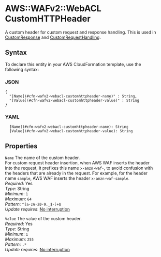 # AWS::WAFv2::WebACL CustomHTTPHeader<a name="aws-properties-wafv2-webacl-customhttpheader"></a>

A custom header for custom request and response handling\. This is used in [CustomResponse](https://docs.aws.amazon.com/AWSCloudFormation/latest/UserGuide/aws-properties-wafv2-webacl-blockaction.html#cfn-wafv2-webacl-blockaction-customresponse) and [CustomRequestHandling](https://docs.aws.amazon.com/AWSCloudFormation/latest/UserGuide/aws-properties-wafv2-webacl-allowaction.html#cfn-wafv2-webacl-allowaction-customrequesthandling)\.

## Syntax<a name="aws-properties-wafv2-webacl-customhttpheader-syntax"></a>

To declare this entity in your AWS CloudFormation template, use the following syntax:

### JSON<a name="aws-properties-wafv2-webacl-customhttpheader-syntax.json"></a>

```
{
  "[Name](#cfn-wafv2-webacl-customhttpheader-name)" : String,
  "[Value](#cfn-wafv2-webacl-customhttpheader-value)" : String
}
```

### YAML<a name="aws-properties-wafv2-webacl-customhttpheader-syntax.yaml"></a>

```
  [Name](#cfn-wafv2-webacl-customhttpheader-name): String
  [Value](#cfn-wafv2-webacl-customhttpheader-value): String
```

## Properties<a name="aws-properties-wafv2-webacl-customhttpheader-properties"></a>

`Name` <a name="cfn-wafv2-webacl-customhttpheader-name"></a>
The name of the custom header\.  
For custom request header insertion, when AWS WAF inserts the header into the request, it prefixes this name `x-amzn-waf-`, to avoid confusion with the headers that are already in the request\. For example, for the header name `sample`, AWS WAF inserts the header `x-amzn-waf-sample`\.  
_Required_: Yes  
_Type_: String  
_Minimum_: `1`  
_Maximum_: `64`  
_Pattern_: `^[a-zA-Z0-9._$-]+$`  
_Update requires_: [No interruption](https://docs.aws.amazon.com/AWSCloudFormation/latest/UserGuide/using-cfn-updating-stacks-update-behaviors.html#update-no-interrupt)

`Value` <a name="cfn-wafv2-webacl-customhttpheader-value"></a>
The value of the custom header\.  
_Required_: Yes  
_Type_: String  
_Minimum_: `1`  
_Maximum_: `255`  
_Pattern_: `.*`  
_Update requires_: [No interruption](https://docs.aws.amazon.com/AWSCloudFormation/latest/UserGuide/using-cfn-updating-stacks-update-behaviors.html#update-no-interrupt)
